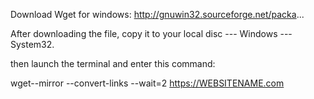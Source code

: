 
Download Wget for windows: http://gnuwin32.sourceforge.net/packa...


After downloading the file, copy it to your local disc --- Windows --- System32.
 
then launch the terminal and enter this command:


wget--mirror --convert-links --wait=2 https://WEBSITENAME.com
